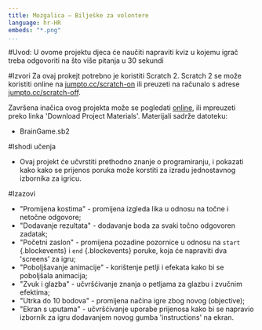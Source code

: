 ```yaml
---
title: Mozgalica — Bilješke za volontere
language: hr-HR
embeds: "*.png"
...
```


#Uvod:
U ovome projektu djeca će naučiti napraviti kviz u kojemu igrač treba odgovoriti na što više pitanja u 30 sekundi

#Izvori
Za ovaj prokejt potrebno je koristiti Scratch 2. Scratch 2 se može koristiti online na [jumpto.cc/scratch-on](http://jumpto.cc/scratch-on) ili preuzeti na računalo s adrese [jumpto.cc/scratch-off](http://jumpto.cc/scratch-off).

Završena inačica ovog projekta može se pogledati <a href="http://scratch.mit.edu/projects/42225768/#editor">online</a>, ili mpreuzeti preko linka 'Download Project Materials'. Materijali sadrže datoteku: 

+ BrainGame.sb2

#Ishodi učenja
+ Ovaj projekt će učvrstiti prethodno znanje o programiranju, i pokazati kako kako se prijenos poruka može korstiti za izradu jednostavnog izbornika za igricu.

#Izazovi
+ "Promijena kostima" - promijena izgleda lika u odnosu na točne i netočne odgovore;
+ "Dodavanje rezultata" - dodavanje boda za svaki točno odgovoren zadatak;
+ "Početni zaslon" - promijena pozadine pozornice u odnosu na `start` {.blockevents} i `end` {.blockevents} poruke, koja će napraviti dva 'screens' za igru;
+ "Poboljšavanje animacije" - korištenje petlji i efekata kako bi se poboljšala animacija;
+ "Zvuk i glazba" - učvršćivanje znanja o petljama za glazbu i zvučnim efektima;
+ "Utrka do 10 bodova" - promijena načina igre zbog novog (objective);
+ "Ekran s uputama" - učvršćivanje uporabe prijenosa kako bi se napravio izbornik za igru dodavanjem novog gumba 'instructions' na ekran.

